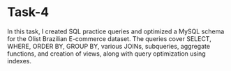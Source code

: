 # Task-4

In this task, I created SQL practice queries and optimized a MySQL schema for the Olist Brazilian E-commerce dataset. The queries cover SELECT, WHERE, ORDER BY, GROUP BY, various JOINs, subqueries, aggregate functions, and creation of views, along with query optimization using indexes.
